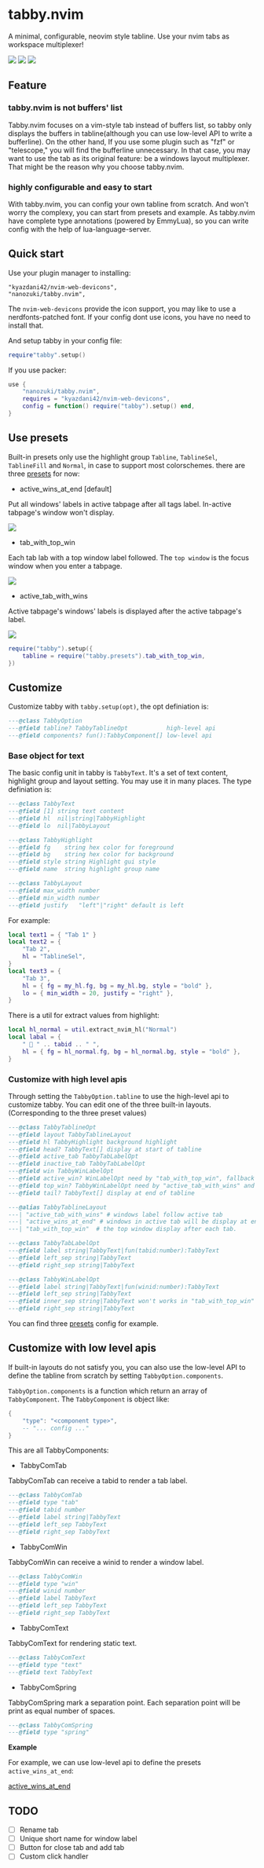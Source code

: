 # tabby.nvim

A minimal, configurable, neovim style tabline. Use your nvim tabs as workspace multiplexer!

![](./assets/tabby-default-1.png)
![](./assets/tabby-default-2.png)
![](./assets/tabby-default-3.png)

## Feature

### tabby.nvim is not buffers' list

Tabby.nvim focuses on a vim-style tab instead of buffers list, so tabby only displays the buffers in tabline(although you can use low-level API to write a bufferline). On the other hand, If you use some plugin such as "fzf" or "telescope," you will find the bufferline unnecessary. In that case, you may want to use the tab as its original feature: be a windows layout multiplexer. That might be the reason why you choose tabby.nvim.

### highly configurable and easy to start

With tabby.nvim, you can config your own tabline from scratch. And won't worry the complexy, you can start from presets and example.
As tabby.nvim have complete type annotations (powered by EmmyLua), so you can write config with the help of lua-language-server.

## Quick start

Use your plugin manager to installing:

```
"kyazdani42/nvim-web-devicons",
"nanozuki/tabby.nvim",
```

The `nvim-web-devicons` provide the icon support, you may like to use a nerdfonts-patched font.
If your config dont use icons, you have no need to install that.

And setup tabby in your config file:

```lua
require"tabby".setup()
```

If you use packer:

```lua
use {
    "nanozuki/tabby.nvim",
    requires = "kyazdani42/nvim-web-devicons",
    config = function() require("tabby").setup() end,
}
```

## Use presets

Built-in presets only use the highlight group `Tabline`, `TablineSel`, `TablineFill` and `Normal`,
in case to support most colorschemes.
there are three [presets](https://github.com/nanozuki/tabby.nvim/blob/main/lua/tabby/presets.lua) for now:

* active_wins_at_end [default]

Put all windows' labels in active tabpage after all tags label. In-active tabpage's window won't display.

![](./assets/tabby-default-1.png)

* tab_with_top_win

Each tab lab with a top window label followed. The `top window` is the focus window when you enter a tabpage.

![](./assets/tab_with_top_win.png)

* active_tab_with_wins

Active tabpage's windows' labels is displayed after the active tabpage's label.

![](./assets/active_tab_with_wins.png)

```lua
require("tabby").setup({
    tabline = require("tabby.presets").tab_with_top_win,
})
```

## Customize

Customize tabby with `tabby.setup(opt)`, the opt definiation is:

```lua
---@class TabbyOption
---@field tabline? TabbyTablineOpt           high-level api
---@field components? fun():TabbyComponent[] low-level api
```

### Base object for text

The basic config unit in tabby is `TabbyText`. It's a set of text content, highlight group and layout setting.
You may use it in many places. The type definiation is:

```lua
---@class TabbyText
---@field [1] string text content
---@field hl  nil|string|TabbyHighlight
---@field lo  nil|TabbyLayout

---@class TabbyHighlight
---@field fg    string hex color for foreground
---@field bg    string hex color for background
---@field style string Highlight gui style
---@field name  string highlight group name

---@class TabbyLayout
---@field max_width number
---@field min_width number
---@field justify   "left"|"right" default is left
```

For example:

```lua
local text1 = { "Tab 1" }
local text2 = {
    "Tab 2",
    hl = "TablineSel",
}
local text3 = {
    "Tab 3",
    hl = { fg = my_hl.fg, bg = my_hl.bg, style = "bold" },
    lo = { min_width = 20, justify = "right" },
}
```

There is a util for extract values from highlight:

``` lua
local hl_normal = util.extract_nvim_hl("Normal")
local labal = {
	"  " .. tabid .. " ",
	hl = { fg = hl_normal.fg, bg = hl_normal.bg, style = "bold" },
}
```

### Customize with high level apis

Through setting the `TabbyOption.tabline` to use the high-level api to customize tabby.
You can edit one of the three built-in layouts. (Corresponding to the three preset values)

```lua
---@class TabbyTablineOpt
---@field layout TabbyTablineLayout
---@field hl TabbyHighlight background highlight
---@field head? TabbyText[] display at start of tabline
---@field active_tab TabbyTabLabelOpt
---@field inactive_tab TabbyTabLabelOpt
---@field win TabbyWinLabelOpt
---@field active_win? WinLabelOpt need by "tab_with_top_win", fallback to win if this is nil
---@field top_win? TabbyWinLabelOpt need by "active_tab_with_wins" and "active_wins_at_end", fallback to win if this is nil
---@field tail? TabbyText[] display at end of tabline

---@alias TabbyTablineLayout
---| "active_tab_with_wins" # windows label follow active tab
---| "active_wins_at_end" # windows in active tab will be display at end of all tab labels
---| "tab_with_top_win"  # the top window display after each tab.

---@class TabbyTabLabelOpt
---@field label string|TabbyText|fun(tabid:number):TabbyText
---@field left_sep string|TabbyText
---@field right_sep string|TabbyText

---@class TabbyWinLabelOpt
---@field label string|TabbyText|fun(winid:number):TabbyText
---@field left_sep string|TabbyText
---@field inner_sep string|TabbyText won't works in "tab_with_top_win" layout
---@field right_sep string|TabbyText
```

You can find three [presets](./lua/tabby/presets.lua) config for example.

## Customize with low level apis

If built-in layouts do not satisfy you,
you can also use the low-level API to define the tabline from scratch by setting `TabbyOption.components`.

`TabbyOption.components` is a function which return an array of `TabbyComponent`. The `TabbyComponent` is object
like:

```lua
{
    "type": "<component type>",
    -- "... config ..."
}
```

This are all TabbyComponents:

* TabbyComTab

TabbyComTab can receive a tabid to render a tab label.

```lua
---@class TabbyComTab
---@field type "tab"
---@field tabid number
---@field label string|TabbyText
---@field left_sep TabbyText
---@field right_sep TabbyText
```

* TabbyComWin

TabbyComWin can receive a winid to render a window label.

```lua
---@class TabbyComWin
---@field type "win"
---@field winid number
---@field label TabbyText
---@field left_sep TabbyText
---@field right_sep TabbyText
```

* TabbyComText

TabbyComText for rendering static text.

```lua
---@class TabbyComText
---@field type "text"
---@field text TabbyText
```

* TabbyComSpring

TabbyComSpring mark a separation point. Each separation point will be print as equal number of spaces.

```lua
---@class TabbyComSpring
---@field type "spring"
```

**Example**

For example, we can use low-level api to define the presets `active_wins_at_end`:

[active_wins_at_end](./examples/low-level-example.lua)

## TODO

- [ ] Rename tab
- [ ] Unique short name for window label
- [ ] Button for close tab and add tab
- [ ] Custom click handler
